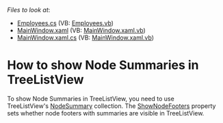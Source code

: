 <!-- default file list -->
*Files to look at*:

* [Employees.cs](./CS/TreeList_DataBinding/Employees.cs) (VB: [Employees.vb](./VB/TreeList_DataBinding/Employees.vb))
* [MainWindow.xaml](./CS/TreeList_DataBinding/MainWindow.xaml) (VB: [MainWindow.xaml.vb](./VB/TreeList_DataBinding/MainWindow.xaml.vb))
* [MainWindow.xaml.cs](./CS/TreeList_DataBinding/MainWindow.xaml.cs) (VB: [MainWindow.xaml.vb](./VB/TreeList_DataBinding/MainWindow.xaml.vb))
<!-- default file list end -->
# How to show Node Summaries in TreeListView


To show Node Summaries in TreeListView, you need to use TreeListView's <a href="https://documentation.devexpress.com/WPF/DevExpressXpfGridTreeListView_NodeSummarytopic.aspx">NodeSummary</a> collection. The <a href="https://documentation.devexpress.com/WPF/DevExpressXpfGridTreeListView_ShowNodeFooterstopic.aspx">ShowNodeFooters</a> property sets whether node footers with summaries are visible in TreeListView.

<br/>


